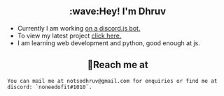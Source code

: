 <h2 align=center>:wave:Hey! I'm Dhruv </h2>

- Currently I am working [on a discord.js bot.](https://melody-bot.tech)
- To view my latest project [click here.](https://github.com/melody-bot/Melody)
- I am learning web development and python, good enough at js.

<h2 align=center>💬Reach me at</h2>

```You can mail me at notsodhruv@gmail.com for enquiries or find me at discord: `noneedofit#1010`.```
